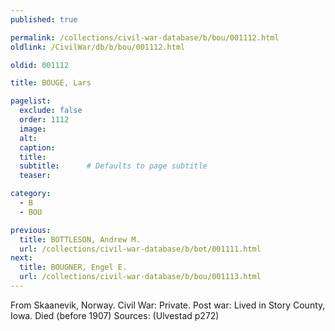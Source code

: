 ```yaml
---
published: true

permalink: /collections/civil-war-database/b/bou/001112.html
oldlink: /CivilWar/db/b/bou/001112.html

oldid: 001112

title: BOUGE, Lars

pagelist:
  exclude: false
  order: 1112
  image: 
  alt:
  caption:
  title:
  subtitle:      # Defaults to page subtitle
  teaser:

category: 
  - B 
  - BOU

previous:
  title: BOTTLESON, Andrew M.
  url: /collections/civil-war-database/b/bot/001111.html  
next:
  title: BOUGNER, Engel E.
  url: /collections/civil-war-database/b/bou/001113.html   
---
```

From Skaanevik, Norway. Civil War: Private. Post war: Lived in Story County, Iowa. Died (before 1907) Sources: (Ulvestad p272)
